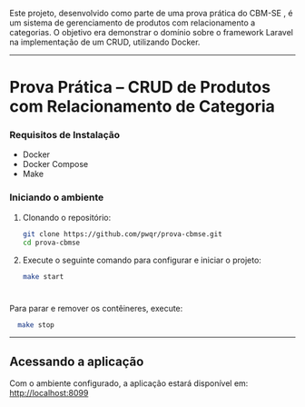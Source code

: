 Este projeto, desenvolvido como parte de uma prova prática do CBM-SE , é um sistema de gerenciamento de produtos com relacionamento a categorias. O objetivo era demonstrar o domínio sobre o framework Laravel na implementação de um CRUD, utilizando Docker.

---

# Prova Prática – CRUD de Produtos com Relacionamento de Categoria

### Requisitos de Instalação
- Docker
- Docker Compose
- Make

### Iniciando o ambiente
1. Clonando o repositório:
    ```bash
    git clone https://github.com/pwqr/prova-cbmse.git
    cd prova-cbmse
    ```

2. Execute o seguinte comando para configurar e iniciar o projeto:
    ```bash
    make start
    ```

#
  Para parar e remover os contêineres, execute:
  ```bash
    make stop
  ```

---

## Acessando a aplicação
Com o ambiente configurado, a aplicação estará disponível em: [http://localhost:8099](http://localhost:8099)
